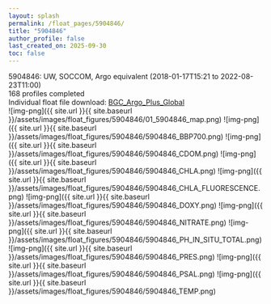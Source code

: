 ```yaml
---
layout: splash
permalink: /float_pages/5904846/
title: "5904846"
author_profile: false
last_created_on: 2025-09-30
toc: false
---
```

 
5904846: UW, SOCCOM, Argo equivalent (2018-01-17T15:21 to 2022-08-23T11:00)\
168 profiles completed\
Individual float file download: [BGC_Argo_Plus_Global](https://ftp.soest.hawaii.edu/bgc_argo_plus/Individual_Floats/outliers_removed/5904846_Sprof_processed.nc)\
![img-png]({{ site.url }}{{ site.baseurl }}/assets/images/float_figures/5904846/01_5904846_map.png)
![img-png]({{ site.url }}{{ site.baseurl }}/assets/images/float_figures/5904846/5904846_BBP700.png)
![img-png]({{ site.url }}{{ site.baseurl }}/assets/images/float_figures/5904846/5904846_CDOM.png)
![img-png]({{ site.url }}{{ site.baseurl }}/assets/images/float_figures/5904846/5904846_CHLA.png)
![img-png]({{ site.url }}{{ site.baseurl }}/assets/images/float_figures/5904846/5904846_CHLA_FLUORESCENCE.png)
![img-png]({{ site.url }}{{ site.baseurl }}/assets/images/float_figures/5904846/5904846_DOXY.png)
![img-png]({{ site.url }}{{ site.baseurl }}/assets/images/float_figures/5904846/5904846_NITRATE.png)
![img-png]({{ site.url }}{{ site.baseurl }}/assets/images/float_figures/5904846/5904846_PH_IN_SITU_TOTAL.png)
![img-png]({{ site.url }}{{ site.baseurl }}/assets/images/float_figures/5904846/5904846_PRES.png)
![img-png]({{ site.url }}{{ site.baseurl }}/assets/images/float_figures/5904846/5904846_PSAL.png)
![img-png]({{ site.url }}{{ site.baseurl }}/assets/images/float_figures/5904846/5904846_TEMP.png)
